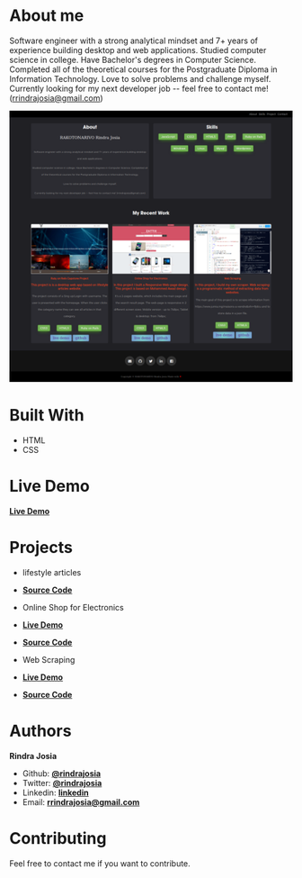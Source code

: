 # About me
Software engineer with a strong analytical mindset and 7+ years of experience building desktop and web applications.
Studied computer science in college.
Have Bachelor's degrees in Computer Science.
Completed all of the theoretical courses for the Postgraduate Diploma in Information Technology.
Love to solve problems and challenge myself.
Currently looking for my next developer job -- feel free to contact me! (rrindrajosia@gmail.com)

![Algorithm schema](./portfolio.png)


# Built With
* HTML
* CSS

# Live Demo
**[Live Demo](https://rawcdn.githack.com/rindrajosia/portfolio/d1145b0943bc8ab32432871b334e5577c65f57e7/index.html)**

# Projects
* lifestyle articles
* **[Source Code](https://github.com/rindrajosia/ror-capstone)**

* Online Shop for Electronics
* **[Live Demo](https://rawcdn.githack.com/rindrajosia/capstone-html/31db66316b628f3e88ffdb63ef0798613c6382d9/index.html)**
* **[Source Code](https://github.com/rindrajosia/capstone-html)**

* Web Scraping
* **[Live Demo](https://bd42dc40-a181-4608-9fa5-e528b04c69bd.ws-eu01.gitpod.io/#/workspace/capstone-scraper)**
* **[Source Code](https://github.com/rindrajosia/capstone-scraper)**

# Authors

**Rindra Josia**

* Github: **[@rindrajosia](https://github.com/rindrajosia)**
* Twitter: **[@rindrajosia](https://twitter.com/josia_rindra)**
* Linkedin: **[linkedin](https://www.linkedin.com/in/rindra-josia-99b2111a2/)**
* Email: **[rrindrajosia@gmail.com](rrindrajosia@gmail.com)**

#  Contributing

Feel free to contact me if you want to contribute.
